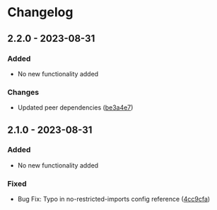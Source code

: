 ﻿# Changelog

## 2.2.0 - 2023-08-31
### Added
- No new functionality added

### Changes
- Updated peer dependencies ([be3a4e7](https://github.com/audaciaconsulting/Audacia.CodeAnalysis/pull/6/commits/be3a4e7bf96ce754f13376340d8289a481004f61))

## 2.1.0 - 2023-08-31
### Added
- No new functionality added

### Fixed
- Bug Fix: Typo in no-restricted-imports config reference ([4cc9cfa](https://github.com/audaciaconsulting/Audacia.CodeAnalysis/pull/5/commits/4cc9cfa3759e2f6f6e38f5e36169ca2d13160b50))

